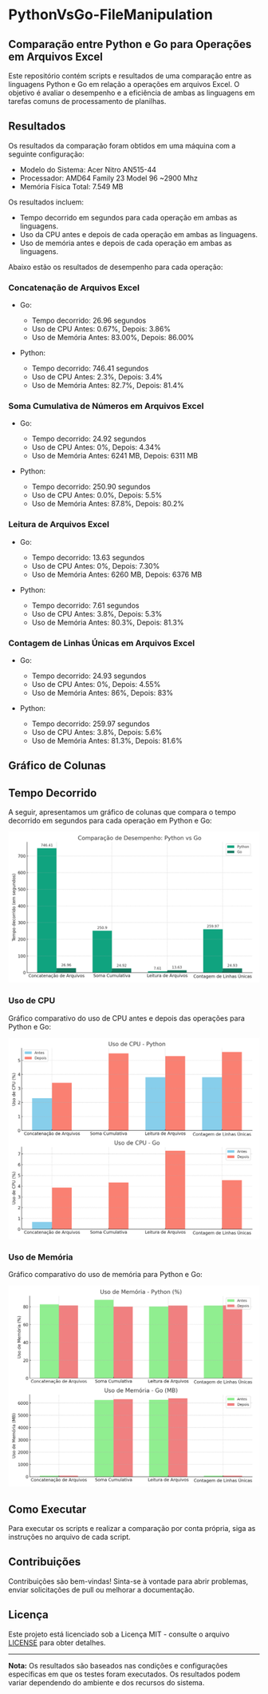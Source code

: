 # PythonVsGo-FileManipulation

## Comparação entre Python e Go para Operações em Arquivos Excel

Este repositório contém scripts e resultados de uma comparação entre as linguagens Python e Go em relação a operações em arquivos Excel. O objetivo é avaliar o desempenho e a eficiência de ambas as linguagens em tarefas comuns de processamento de planilhas.

## Resultados

Os resultados da comparação foram obtidos em uma máquina com a seguinte configuração:

- Modelo do Sistema: Acer Nitro AN515-44
- Processador: AMD64 Family 23 Model 96 ~2900 Mhz
- Memória Física Total: 7.549 MB

Os resultados incluem:

- Tempo decorrido em segundos para cada operação em ambas as linguagens.
- Uso da CPU antes e depois de cada operação em ambas as linguagens.
- Uso de memória antes e depois de cada operação em ambas as linguagens.

Abaixo estão os resultados de desempenho para cada operação:

### Concatenação de Arquivos Excel

- Go:
  - Tempo decorrido: 26.96 segundos
  - Uso de CPU Antes: 0.67%, Depois: 3.86%
  - Uso de Memória Antes: 83.00%, Depois: 86.00%

- Python:
  - Tempo decorrido: 746.41 segundos
  - Uso de CPU Antes: 2.3%, Depois: 3.4%
  - Uso de Memória Antes: 82.7%, Depois: 81.4%

### Soma Cumulativa de Números em Arquivos Excel

- Go:
  - Tempo decorrido: 24.92 segundos
  - Uso de CPU Antes: 0%, Depois: 4.34%
  - Uso de Memória Antes: 6241 MB, Depois: 6311 MB

- Python:
  - Tempo decorrido: 250.90 segundos
  - Uso de CPU Antes: 0.0%, Depois: 5.5%
  - Uso de Memória Antes: 87.8%, Depois: 80.2%

### Leitura de Arquivos Excel

- Go:
  - Tempo decorrido: 13.63 segundos
  - Uso de CPU Antes: 0%, Depois: 7.30%
  - Uso de Memória Antes: 6260 MB, Depois: 6376 MB

- Python:
  - Tempo decorrido: 7.61 segundos
  - Uso de CPU Antes: 3.8%, Depois: 5.3%
  - Uso de Memória Antes: 80.3%, Depois: 81.3%

### Contagem de Linhas Únicas em Arquivos Excel

- Go:
  - Tempo decorrido: 24.93 segundos
  - Uso de CPU Antes: 0%, Depois: 4.55%
  - Uso de Memória Antes: 86%, Depois: 83%

- Python:
  - Tempo decorrido: 259.97 segundos
  - Uso de CPU Antes: 3.8%, Depois: 5.6%
  - Uso de Memória Antes: 81.3%, Depois: 81.6%


## Gráfico de Colunas

## Tempo Decorrido

A seguir, apresentamos um gráfico de colunas que compara o tempo decorrido em segundos para cada operação em Python e Go:

![Gráfico de Tempo Decorrido - Python vs Go](https://github.com/Erick-Bryan-Cubas/PythonVsGo-FileManipulation/blob/main/images/tempo_decorrido_python_vs_go.png?raw=true)

### Uso de CPU

Gráfico comparativo do uso de CPU antes e depois das operações para Python e Go:

![Gráfico de Uso de CPU - Python vs Go](https://github.com/Erick-Bryan-Cubas/PythonVsGo-FileManipulation/blob/main/images/cpu_uso_python_vs_go.png?raw=true)

### Uso de Memória

Gráfico comparativo do uso de memória para Python e Go:

![Gráfico de Uso de Memória - Python vs Go](https://github.com/Erick-Bryan-Cubas/PythonVsGo-FileManipulation/blob/main/images/memoria_uso_python_vs_go.png?raw=true)

## Como Executar

Para executar os scripts e realizar a comparação por conta própria, siga as instruções no arquivo de cada script.

## Contribuições

Contribuições são bem-vindas! Sinta-se à vontade para abrir problemas, enviar solicitações de pull ou melhorar a documentação.

## Licença

Este projeto está licenciado sob a Licença MIT - consulte o arquivo [LICENSE](LICENSE) para obter detalhes.

---

**Nota:** Os resultados são baseados nas condições e configurações específicas em que os testes foram executados. Os resultados podem variar dependendo do ambiente e dos recursos do sistema.
